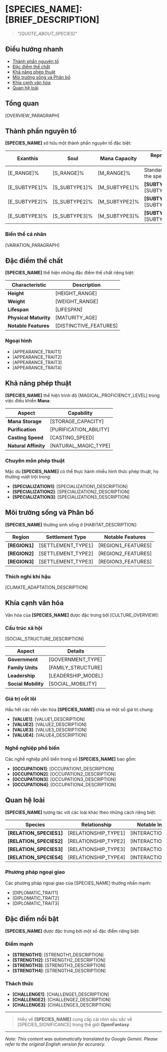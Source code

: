 # **[SPECIES_NAME]**: [BRIEF_DESCRIPTION]

> *"[QUOTE_ABOUT_SPECIES]"*

## Điều hướng nhanh

- [Thành phần nguyên tố](#elemental-composition)
- [Đặc điểm thể chất](#physical-characteristics)
- [Khả năng phép thuật](#magical-affinity)
- [Môi trường sống và Phân bố](#habitat-and-distribution)
- [Khía cạnh văn hóa](#cultural-aspects)
- [Quan hệ loài](#species-relationships)

## Tổng quan

[OVERVIEW_PARAGRAPH]

## Thành phần nguyên tố

**[SPECIES_NAME]** sở hữu một thành phần nguyên tố đặc biệt:

| Exanthis | Soul | Mana Capacity | Representative Type |
|----------|------|---------------|---------------------|
| [E_RANGE]% | [S_RANGE]% | [M_RANGE]% | Standard range for the species |
| [E_SUBTYPE1]% | [S_SUBTYPE1]% | [M_SUBTYPE1]% | **[SUBTYPE1]** with [SUBTYPE1_TRAITS] |
| [E_SUBTYPE2]% | [S_SUBTYPE2]% | [M_SUBTYPE2]% | **[SUBTYPE2]** with [SUBTYPE2_TRAITS] |
| [E_SUBTYPE3]% | [S_SUBTYPE3]% | [M_SUBTYPE3]% | **[SUBTYPE3]** with [SUBTYPE3_TRAITS] |

### Biến thể cá nhân

[VARIATION_PARAGRAPH]

## Đặc điểm thể chất

**[SPECIES_NAME]** thể hiện những đặc điểm thể chất riêng biệt:

| Characteristic | Description |
|----------------|-------------|
| **Height** | [HEIGHT_RANGE] |
| **Weight** | [WEIGHT_RANGE] |
| **Lifespan** | [LIFESPAN] |
| **Physical Maturity** | [MATURITY_AGE] |
| **Notable Features** | [DISTINCTIVE_FEATURES] |

### Ngoại hình

- [APPEARANCE_TRAIT1]
- [APPEARANCE_TRAIT2]
- [APPEARANCE_TRAIT3]
- [APPEARANCE_TRAIT4]

## Khả năng phép thuật

**[SPECIES_NAME]** thể hiện trình độ [MAGICAL_PROFICIENCY_LEVEL] trong việc điều khiển **Mana**:

| Aspect | Capability |
|--------|------------|
| **Mana Storage** | [STORAGE_CAPACITY] |
| **Purification** | [PURIFICATION_ABILITY] |
| **Casting Speed** | [CASTING_SPEED] |
| **Natural Affinity** | [NATURAL_MAGIC_TYPE] |

### Chuyên môn phép thuật

Mặc dù **[SPECIES_NAME]** có thể thực hành nhiều hình thức phép thuật, họ thường vượt trội trong:

- **[SPECIALIZATION1]**: [SPECIALIZATION1_DESCRIPTION]
- **[SPECIALIZATION2]**: [SPECIALIZATION2_DESCRIPTION]
- **[SPECIALIZATION3]**: [SPECIALIZATION3_DESCRIPTION]

## Môi trường sống và Phân bố

**[SPECIES_NAME]** thường sinh sống ở [HABITAT_DESCRIPTION]:

| Region | Settlement Type | Notable Features |
|--------|----------------|------------------|
| **[REGION1]** | [SETTLEMENT_TYPE1] | [REGION1_FEATURES] |
| **[REGION2]** | [SETTLEMENT_TYPE2] | [REGION2_FEATURES] |
| **[REGION3]** | [SETTLEMENT_TYPE3] | [REGION3_FEATURES] |

### Thích nghi khí hậu

[CLIMATE_ADAPTATION_DESCRIPTION]

## Khía cạnh văn hóa

Văn hóa của **[SPECIES_NAME]** được đặc trưng bởi [CULTURE_OVERVIEW]:

### Cấu trúc xã hội

[SOCIAL_STRUCTURE_DESCRIPTION]

| Aspect | Details |
|--------|---------|
| **Government** | [GOVERNMENT_TYPE] |
| **Family Units** | [FAMILY_STRUCTURE] |
| **Leadership** | [LEADERSHIP_MODEL] |
| **Social Mobility** | [SOCIAL_MOBILITY] |

### Giá trị cốt lõi

Hầu hết các nền văn hóa **[SPECIES_NAME]** chia sẻ một số giá trị chung:

- **[VALUE1]**: [VALUE1_DESCRIPTION]
- **[VALUE2]**: [VALUE2_DESCRIPTION]
- **[VALUE3]**: [VALUE3_DESCRIPTION]
- **[VALUE4]**: [VALUE4_DESCRIPTION]

### Nghề nghiệp phổ biến

Các nghề nghiệp phổ biến trong số **[SPECIES_NAME]** bao gồm:

- **[OCCUPATION1]**: [OCCUPATION1_DESCRIPTION]
- **[OCCUPATION2]**: [OCCUPATION2_DESCRIPTION]
- **[OCCUPATION3]**: [OCCUPATION3_DESCRIPTION]
- **[OCCUPATION4]**: [OCCUPATION4_DESCRIPTION]

## Quan hệ loài

**[SPECIES_NAME]** tương tác với các loài khác theo những cách riêng biệt:

| Species | Relationship | Notable Interactions |
|---------|--------------|----------------------|
| **[RELATION_SPECIES1]** | [RELATIONSHIP_TYPE1] | [INTERACTION_DETAILS1] |
| **[RELATION_SPECIES2]** | [RELATIONSHIP_TYPE2] | [INTERACTION_DETAILS2] |
| **[RELATION_SPECIES3]** | [RELATIONSHIP_TYPE3] | [INTERACTION_DETAILS3] |
| **[RELATION_SPECIES4]** | [RELATIONSHIP_TYPE4] | [INTERACTION_DETAILS4] |

### Phương pháp ngoại giao

Các phương pháp ngoại giao của [SPECIES_NAME] thường nhấn mạnh:

- [DIPLOMATIC_TRAIT1]
- [DIPLOMATIC_TRAIT2]
- [DIPLOMATIC_TRAIT3]

## Đặc điểm nổi bật

**[SPECIES_NAME]** được đặc trưng bởi một số đặc điểm riêng biệt:

### Điểm mạnh

- **[STRENGTH1]**: [STRENGTH1_DESCRIPTION]
- **[STRENGTH2]**: [STRENGTH2_DESCRIPTION]
- **[STRENGTH3]**: [STRENGTH3_DESCRIPTION]
- **[STRENGTH4]**: [STRENGTH4_DESCRIPTION]

### Thách thức

- **[CHALLENGE1]**: [CHALLENGE1_DESCRIPTION]
- **[CHALLENGE2]**: [CHALLENGE2_DESCRIPTION]
- **[CHALLENGE3]**: [CHALLENGE3_DESCRIPTION]

---

> Hiểu về **[SPECIES_NAME]** cung cấp cái nhìn sâu sắc về [SPECIES_SIGNIFICANCE] trong thế giới **OpenFantasy**.


---
_Note: This content was automatically translated by Google Gemini. Please refer to the original English version for accuracy._